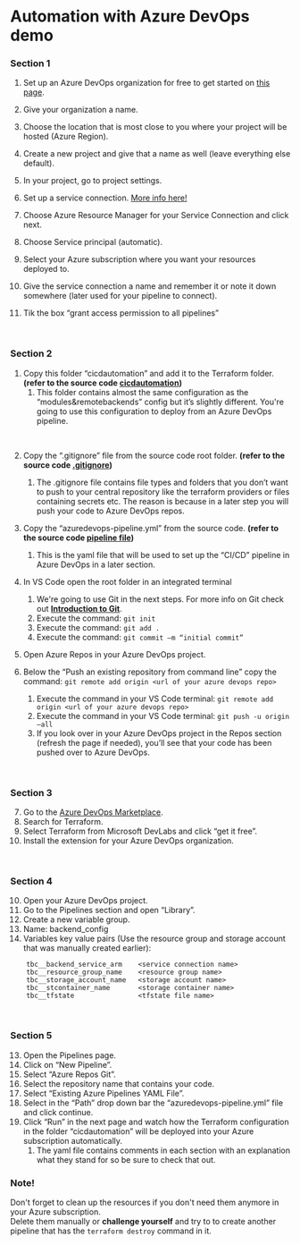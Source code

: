 # Automation with Azure DevOps demo

### Section 1
1. Set up an Azure DevOps organization for free to get started on [this page](https://azure.microsoft.com/en-us/services/devops/?nav=min).
2. Give your organization a name.
3. Choose the location that is most close to you where your project will be hosted (Azure Region).
4. Create a new project and give that a name as well (leave everything else default).

5. In your project, go to project settings.
6. Set up a service connection. [More info here!](https://docs.microsoft.com/en-us/azure/devops/pipelines/library/connect-to-azure?view=azure-devops)
7. Choose Azure Resource Manager for your Service Connection and click next.
8. Choose Service principal (automatic).
9. Select your Azure subscription where you want your resources deployed to.
10. Give the service connection a name and remember it or note it down somewhere (later used for your pipeline to connect).
11. Tik the box “grant access permission to all pipelines”

</br>

### Section 2
1. Copy this folder “cicdautomation” and add it to the Terraform folder. **(refer to the source code [cicdautomation](../cicdautomation))**
   1. This folder contains almost the same configuration as the “modules&remotebackends” config but it’s slightly different. You're going to use this configuration to deploy from an Azure DevOps pipeline. 

</br>

2. Copy the “.gitignore” file from the source code root folder. **(refer to the source code [.gitignore](../../.gitignore))**
   1. The .gitignore file contains file types and folders that you don’t want to push to your central repository like the terraform providers or files containing secrets etc. The reason is because in a later step you will push your code to Azure DevOps repos.

3. Copy the “azuredevops-pipeline.yml” from the source code. **(refer to the source code [pipeline file](../../azuredevops-pipeline.yml))**
   1. This is the yaml file that will be used to set up the “CI/CD” pipeline in Azure DevOps in a later section.

4. In VS Code open the root folder in an integrated terminal 
   1. We're going to use Git in the next steps. For more info on Git check out **[Introduction to Git](https://docs.microsoft.com/en-us/learn/modules/intro-to-git/)**.
   2. Execute the command: 	``git init``
   3. Execute the command: 	``git add .``
   4. Execute the command: 	``git commit –m “initial commit”``

5. Open Azure Repos in your Azure DevOps project.
6. Below the “Push an existing repository from command line” copy the command: 	``git remote add origin <url of your azure devops repo>``
   1. Execute the command in your VS Code terminal: 	``git remote add origin <url of your azure devops repo>``
   2. Execute the command in your VS Code terminal: 	``git push -u origin –all``
   3. If you look over in your Azure DevOps project in the Repos section (refresh the page if needed), you’ll see that your code has been pushed over to Azure DevOps.

</br>

### Section 3
7. Go to the [Azure DevOps Marketplace](https://marketplace.visualstudio.com/azuredevops).
7. Search for Terraform.
8. Select Terraform from Microsoft DevLabs and click “get it free”.
9. Install the extension for your Azure DevOps organization.

</br>

### Section 4
10. Open your Azure DevOps project.
11. Go to the Pipelines section and open “Library”.
12. Create a new variable group.
   1. Name: backend_config
   2. Variables key value pairs (Use the resource group and storage account that was manually created earlier):

```
    tbc__backend_service_arm	<service connection name>
    tbc__resource_group_name	<resource group name>
    tbc__storage_account_name 	<storage account name>
    tbc__stcontainer_name	    <storage container name>
    tbc__tfstate		        <tfstate file name>
```
</br>

### Section 5
13. Open the Pipelines page.
14. Click on “New Pipeline”.
15. Select “Azure Repos Git”.
16. Select the repository name that contains your code.
17. Select “Existing Azure Pipelines YAML File”.
18. Select in the “Path” drop down bar the “azuredevops-pipeline.yml” file and click continue.
19. Click “Run” in the next page and watch how the Terraform configuration in the folder “cicdautomation” will be deployed into your Azure subscription automatically.
    1.  The yaml file contains comments in each section with an explanation what they stand for so be sure to check that out.

### **Note!**
Don't forget to clean up the resources if you don't need them anymore in your Azure subscription. </br>
Delete them manually or **challenge yourself** and try to to create another pipeline that has the ``terraform destroy`` command in it. 